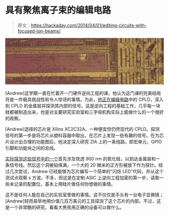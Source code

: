 # 具有聚焦离子束的编辑电路

> 原文：<https://hackaday.com/2014/04/01/editing-circuits-with-focused-ion-beams/>

![CPLD](img/1ea44d275805e41f68f4700d515babef.png)

[Andrew]这学期一直在忙着开一门硬件逆向工程的课，他认为这门课的完美结局将是一件极具挑战性和令人惊讶的事情。为此，[他正在编辑电路](http://siliconexposed.blogspot.com/2014/03/getting-my-feet-wet-with-invasive.html)中的 CPLD，深入到 CPLD 的金属层并探测其内部的信号。这是逆向工程的基础工作，几乎每一块硅都被制造出来，也是对主要研究实验室和三字母机构实际上能做什么的一个很好的观察。

[Andrew]选择的芯片是 Xilinx XC2C32A，一种便宜但仍然现代的 CPLD。探测信号的第一步是将芯片从塑料容器中取出，在芯片上发现一些有趣的信号。在为芯片设计出合理的功能图后，他决定深入研究 ZIA 上的一条线路，即宏单元、GPIO 引脚和功能块之间的总线。

[实际探测这些信号中的一个](http://siliconexposed.blogspot.com/2014/03/getting-my-feet-wet-with-invasive_31.html)首先涉及铣透 900 nm 的氮化硅，以到达金属层和一条信号线。然后这个洞被铂填满，一个大的 20 微米的正方形被放下作为探针。经过几次尝试，Andrew 已经能够为芯片编写一个简单的“闪烁 LED”代码，并从这个测试点观察 s 方波。不多，但这是在定制 ASIC 上逆向工程加密的第一步，读取一些未记录的配置位，基本上用硅片做任何你想做的事情。

这不是任何人能在自己的实验室里做的事情。这不仅仅是手头有一台电子显微镜；[Andrew]轻而易举地用价值几百万美元的工具探测了这个芯片的内部。不过，这是一个非常酷的研究，看看大男孩用正确的设备可以做什么。